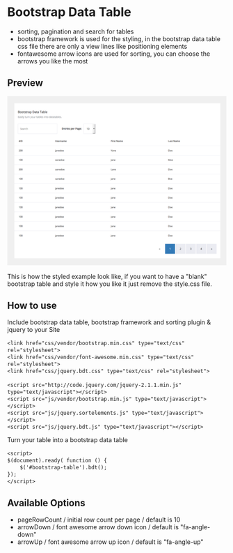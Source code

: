 Bootstrap Data Table
====================

- sorting, pagination and search for tables
- bootstrap framework is used for the styling, in the bootstrap data table css file there are only a view lines like positioning elements
- fontawesome arrow icons are used for sorting, you can choose the arrows you like the most

Preview 
-------

<img src="preview/screenshot-localhost 2015-11-18 18-34-50.png">

This is how the styled example look like, if you want to have a "blank" bootstrap table and style it how you like it just remove the style.css file.

How to use
----------

Include bootstrap data table, bootstrap framework and sorting plugin & jquery to your Site

    <link href="css/vendor/bootstrap.min.css" type="text/css" rel="stylesheet">
    <link href="css/vendor/font-awesome.min.css" type="text/css" rel="stylesheet">
    <link href="css/jquery.bdt.css" type="text/css" rel="stylesheet">
    
    <script src="http://code.jquery.com/jquery-2.1.1.min.js" type="text/javascript"></script>
    <script src="js/vendor/bootstrap.min.js" type="text/javascript"></script>
    <script src="js/jquery.sortelements.js" type="text/javascript"></script>
    <script src="js/jquery.bdt.js" type="text/javascript"></script>

Turn your table into a bootstrap data table

    <script>
    $(document).ready( function () {
        $('#bootstrap-table').bdt();
    });
    </script>

Available Options
-----------------

- pageRowCount / initial row count per page / default is 10
- arrowDown / font awesome arrow down icon / default is "fa-angle-down"
- arrowUp / font awesome arrow up icon / default is "fa-angle-up"
